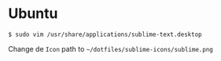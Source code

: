 # Ubuntu

```
$ sudo vim /usr/share/applications/sublime-text.desktop
```

Change de `Icon` path to `~/dotfiles/sublime-icons/sublime.png`

